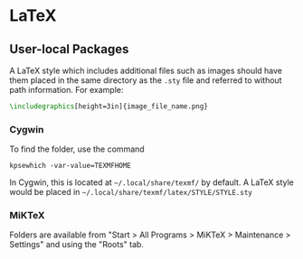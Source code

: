 # LaTeX #

## User-local Packages ##
A LaTeX style which includes additional files such as images should have them
placed in the same directory as the `.sty` file and referred to without path
information.  For example:
```tex
\includegraphics[height=3in]{image_file_name.png}
```

### Cygwin ###
To find the folder, use the command
```
kpsewhich -var-value=TEXMFHOME
```

In Cygwin, this is located at `~/.local/share/texmf/` by default.  A LaTeX
style would be placed in `~/.local/share/texmf/latex/STYLE/STYLE.sty`

### MiKTeX ###
Folders are available from "Start > All Programs > MiKTeX > Maintenance >
Settings" and using the "Roots" tab.
